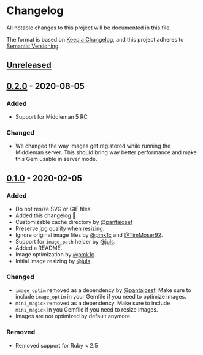 # Changelog
All notable changes to this project will be documented in this file.

The format is based on [Keep a Changelog](https://keepachangelog.com/en/1.0.0/),
and this project adheres to [Semantic Versioning](https://semver.org/spec/v2.0.0.html).

## [Unreleased]

## [0.2.0] - 2020-08-05
### Added
- Support for Middleman 5 RC
### Changed
- We changed the way images get registered while running the Middleman server.
  This should bring way better performance and make this Gem usable in server mode.

## [0.1.0] - 2020-02-05
### Added
- Do not resize SVG or GIF files.
- Added this changelog 🎊.
- Customizable cache directory by [@pantajosef](https://github.com/pantajosef)
- Preserve jpg quality when resizing.
- Ignore original image files by [@pmk1c](https://github.com/pmk1c) and [@TimMoser92](https://github.com/TimMoser92).
- Support for `image_path` helper by [@juls](https://github.com/juls).
- Added a README.
- Image optimization by [@pmk1c](https://github.com/pmk1c).
- Initial image resizing by [@juls](https://github.com/juls).

### Changed
- `image_optim` removed as a dependency by [@pantajosef](https://github.com/pantajosef).
  Make sure to include `image_optim` in your Gemfile if you need to optimize images.
- `mini_magick` removed as a dependency.
  Make sure to include `mini_magick` in you Gemfile if you need to resize images.
- Images are not optimized by default anymore.

### Removed
- Removed support for Ruby < 2.5

[Unreleased]: https://github.com/zweitag/middleman-images/compare/v0.2.0...HEAD
[0.2.0]: https://github.com/zweitag/middleman-images/compare/v0.1.0...v0.2.0
[0.1.0]: https://github.com/zweitag/middleman-images/releases/tag/v0.1.0
